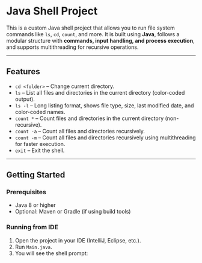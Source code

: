 # Java Shell Project

This is a custom Java shell project that allows you to run file system commands like `ls`, `cd`, `count`, and more. It is built using **Java**, follows a modular structure with **commands, input handling, and process execution**, and supports multithreading for recursive operations.

---

## Features

- `cd <folder>` – Change current directory.
- `ls` – List all files and directories in the current directory (color-coded output).
- `ls -l` – Long listing format, shows file type, size, last modified date, and color-coded names.
- `count *` – Count files and directories in the current directory (non-recursive).
- `count -a` – Count all files and directories recursively.
- `count -m` – Count all files and directories recursively using multithreading for faster execution.
- `exit` – Exit the shell.

---

## Getting Started

### Prerequisites

- Java 8 or higher
- Optional: Maven or Gradle (if using build tools)

### Running from IDE

1. Open the project in your IDE (IntelliJ, Eclipse, etc.).
2. Run `Main.java`.
3. You will see the shell prompt:
